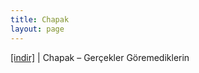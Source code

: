 ```yaml
---
title: Chapak
layout: page
---
```


<a href="https://cloud.mail.ru/public/192ce97d1c1f/Chapak%20-%20Gercekler%20Goremediklerin" target="_blank">[indir]</a>   |   Chapak &#8211; Gerçekler Göremediklerin